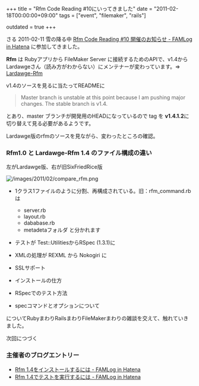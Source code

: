 +++
title = "Rfm Code Reading #10にいってきました"
date = "2011-02-18T00:00:00+09:00"
tags = ["event", "filemaker", "rails"]

outdated = true
+++

さる 2011-02-11 雪の降る中  [Rfm Code Reading #10 開催のお知らせ - FAMLog in Hatena](http://d.hatena.ne.jp/matsuo_atsushi/20110203/p1)  に参加してきました。

**Rfm** は Rubyアプリから FileMaker Server に接続するためのAPIで、v1.4からLardawgeさん（読み方がわからない）にメンテナーが変わっています。=>  [Lardawge-Rfm](https://github.com/lardawge/rfm) 

v1.4のソースを見るに当たってREADMEに

> Master branch is unstable at this point because I am pushing major changes. The stable branch is v1.4.

とあり、master ブランチが開発用のHEADになっているので tag を **v1.4.1.2**に切り替えて見る必要があるようです。

Lardawge版のrfmのソースを見ながら、変わったところの確認。

### Rfm1.0 と Lardawge-Rfm 1.4 のファイル構成の違い

左がLardawge版、右が旧SixFriedRice版

![/images/2011/02/compare_rfm.png](/images/2011/02/compare_rfm.png)


- 1クラス1ファイルのように分割、再構成されている。旧：rfm_command.rbは
    - server.rb
    - layout.rb
    - dababase.rb
    - metadetaフォルダ
    と分かれます
- テストが Test::UtilitiesからRSpec (1.3.1)に
- XMLの処理が REXML から Nokogiri に
- SSLサポート


- インストールの仕方
- RSpecでのテスト方法
- specコマンドとオプションについて

についてRubyまわりRailsまわりFileMakerまわりの雑談を交えて、触れていきました。

次回につづく

### 主催者のブログエントリー
- [Rfm 1.4をインストールするには - FAMLog in Hatena](http://d.hatena.ne.jp/matsuo_atsushi/20110209/p1) 
- [Rfm 1.4でテストを実行するには - FAMLog in Hatena](http://d.hatena.ne.jp/matsuo_atsushi/20110211/p1) 
